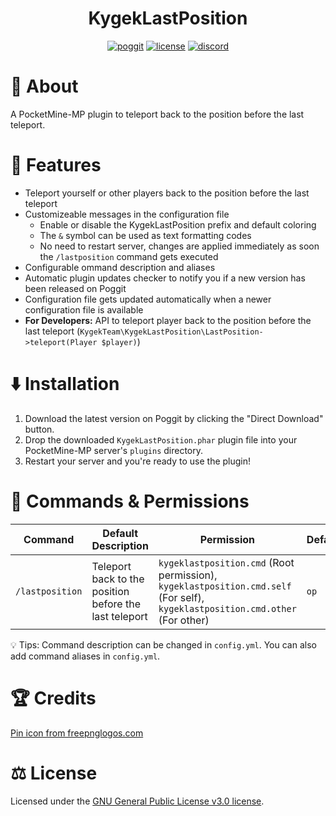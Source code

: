 <h1 align="center">KygekLastPosition</h1>

<p align="center">
<a href="https://poggit.pmmp.io/p/KygekLastPosition"><img src="https://poggit.pmmp.io/shield.dl.total/KygekLastPosition?style=for-the-badge" alt="poggit" /></a>
<a href="https://github.com/thebigcrafter/KygekLastPosition/blob/main/LICENSE"><img src="https://img.shields.io/github/license/thebigcrafter/KygekLastPosition?style=for-the-badge" alt="license" /></a>
<a href="https://discord.gg/cEXW8uK6QA"><img src="https://img.shields.io/discord/970294579372912700?color=7289DA&label=discord&logo=discord&style=for-the-badge" alt="discord" /></a>
</p>

# 📖 About

A PocketMine-MP plugin to teleport back to the position before the last teleport.

# 🧩 Features

- Teleport yourself or other players back to the position before the last teleport
- Customizeable messages in the configuration file
  - Enable or disable the KygekLastPosition prefix and default coloring
  - The `&` symbol can be used as text formatting codes
  - No need to restart server, changes are applied immediately as soon the `/lastposition` command gets executed
- Configurable ommand description and aliases
- Automatic plugin updates checker to notify you if a new version has been released on Poggit
- Configuration file gets updated automatically when a newer configuration file is available
- **For Developers:** API to teleport player back to the position before the last teleport (`KygekTeam\KygekLastPosition\LastPosition->teleport(Player $player)`)

# ⬇️ Installation

1. Download the latest version on Poggit by clicking the "Direct Download" button.
2. Drop the downloaded `KygekLastPosition.phar` plugin file into your PocketMine-MP server's `plugins` directory.
3. Restart your server and you're ready to use the plugin!

# 📜 Commands & Permissions

| Command | Default Description | Permission | Default |
| --- | --- | --- | --- |
| `/lastposition` | Teleport back to the position before the last teleport | `kygeklastposition.cmd` (Root permission), `kygeklastposition.cmd.self` (For self), `kygeklastposition.cmd.other` (For other) | `op` |

💡 Tips: Command description can be changed in `config.yml`. You can also add command aliases in `config.yml`.

# 🏆 Credits
<a href="https://www.freepnglogos.com/pics/pin">Pin icon from freepnglogos.com</a>

# ⚖️ License

Licensed under the [GNU General Public License v3.0 license](https://github.com/thebigcrafter/KygekLastPosition/blob/pm4/LICENSE).
